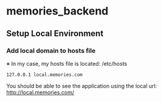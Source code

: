 # memories_backend

## Setup Local Environment

### Add local domain to hosts file

※ In my case, my hosts file is located: /etc/hosts

```
127.0.0.1 local.memories.com
```

You should be able to see the application using the local url: http://local.memories.com/